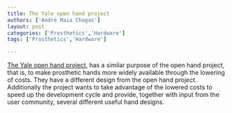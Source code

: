 ```yaml
---
title: The Yale open hand project
authors: ['André Maia Chagas']
layout: post
categories: ['Prosthetics','Hardware']
tags: ['Prosthetics','Hardware']

---
```

[The Yale open hand project](http://www.eng.yale.edu/grablab/openhand/), has a similar purpose of the open hand project, that is, to make prosthetic hands more widely available through the lowering of costs. They have a different design from the open hand project. Additionally the project wants to take advantage of the lowered costs to speed up the development cycle and provide, together with input from the user community, several different useful hand designs.
